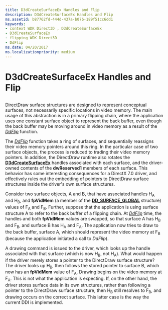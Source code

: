 ```yaml
---
title: D3dCreateSurfaceEx Handles and Flip
description: D3dCreateSurfaceEx Handles and Flip
ms.assetid: b87762fd-444d-437a-b076-189f51cc6dd1
keywords:
- context WDK Direct3D , D3dCreateSurfaceEx
- D3dCreateSurfaceEx
- flipping WDK Direct3D
- DdFlip
ms.date: 04/20/2017
ms.localizationpriority: medium
---
```


# D3dCreateSurfaceEx Handles and Flip


## <span id="ddk_d3dcreatesurfaceex_handles_and_flip_gg"></span><span id="DDK_D3DCREATESURFACEEX_HANDLES_AND_FLIP_GG"></span>


DirectDraw surface structures are designed to represent conceptual surfaces, not necessarily specific locations in video memory. The main usage of this abstraction is in a primary flipping chain, where the application uses one constant surface object to represent the back buffer, even though the back buffer may be moving around in video memory as a result of the [*DdFlip*](/windows/win32/api/ddrawint/nc-ddrawint-pdd_surfcb_flip) function.

The [*DdFlip*](/windows/win32/api/ddrawint/nc-ddrawint-pdd_surfcb_flip) function takes a ring of surfaces, and sequentially reassigns their video memory pointers around this ring. In the particular case of two surface objects, the process is reduced to trading their video memory pointers. In addition, the DirectDraw runtime also rotates the [**D3dCreateSurfaceEx**](/windows/win32/api/ddrawint/nc-ddrawint-pdd_createsurfaceex) handles associated with each surface, and the driver-owned contents of the **dwReserved1** members of each surface. This behavior has some interesting consequences for a DirectX 7.0 driver, and effectively rules out the embedding of pointers to DirectDraw surface structures inside the driver's own surface structures.

Consider two surface objects, A and B, that have associated handles H<sub>A</sub> and H<sub>B</sub>, and **fpVidMem** (a member of the [**DD\_SURFACE\_GLOBAL**](/windows/win32/api/ddrawint/ns-ddrawint-_dd_surface_global) structure) values of F<sub>A</sub> and F<sub>B</sub>. Further, suppose that the application is using surface structure A to refer to the back buffer of a flipping chain. At [*DdFlip*](/windows/win32/api/ddrawint/nc-ddrawint-pdd_surfcb_flip) time, the handles and both **fpVidMem** values are swapped, so that surface A has H<sub>B</sub> and F<sub>B</sub>, and surface B has H<sub>A</sub> and F<sub>A</sub>. The application now tries to draw to the back buffer, surface A, which should represent the video memory at F<sub>B</sub> (because the application initiated a call to *DdFlip*).

A drawing command is issued to the driver, which looks up the handle associated with that surface (which is now H<sub>B</sub>, not H<sub>A</sub>). What would happen if the driver merely stores a pointer to the DirectDraw surface structure? The driver looks up H<sub>B</sub>, then follows the stored pointer to surface B, which now has an **fpVidMem** value of F<sub>A</sub>. Drawing begins on the video memory at F<sub>A</sub>. This is not what the application is expecting. If, on the other hand, the driver stores surface data in its own structures, rather than following a pointer to the DirectDraw surface structure, then H<sub>B</sub> still resolves to F<sub>B</sub>, and drawing occurs on the correct surface. This latter case is the way the current DDI is implemented.

 

